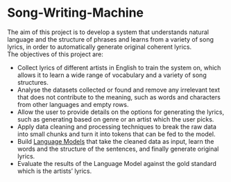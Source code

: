 # Song-Writing-Machine
The aim of this project is to develop a system that understands natural language and the structure of phrases and learns from a variety of song lyrics, in order to automatically generate original coherent lyrics.<br/>
The objectives of this project are: <br/>
* Collect lyrics of different artists in English to train the system on, which allows it to learn a wide range of vocabulary and a variety of song structures.
* Analyse the datasets collected or found and remove any irrelevant text that does not contribute to the meaning, such as words and characters from other languages and empty rows.
* Allow the user to provide details on the options for generating the lyrics, such as generating based on genre or an artist which the user picks.
* Apply data cleaning and processing techniques to break the raw data into small chunks and turn it into tokens that can be fed to the model.
* Build [Language Models](https://en.wikipedia.org/wiki/Language_model) that take the cleaned data as input, learn the words and the structure of the sentences, and finally generate original lyrics.
* Evaluate the results of the Language Model against the gold standard which is the artists’ lyrics.
